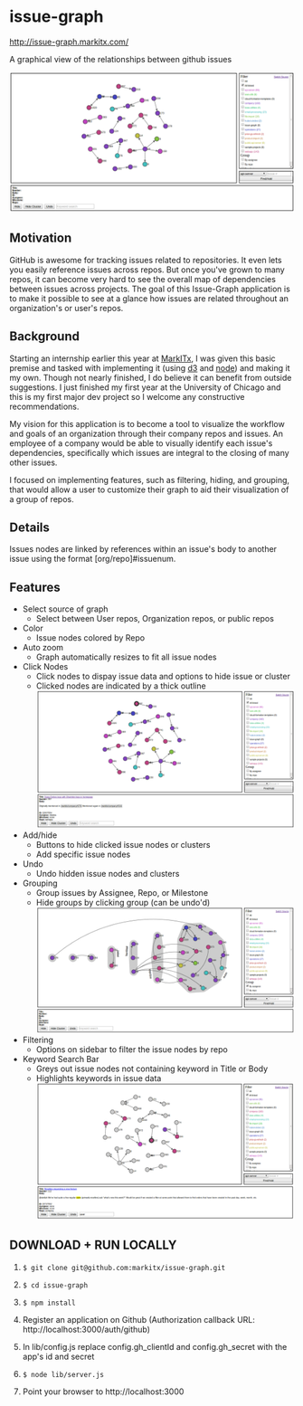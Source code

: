 issue-graph
===========

http://issue-graph.markitx.com/

A graphical view of the relationships between github issues 

![alt text](./images/issueg1.png)

Motivation
----------
GitHub is awesome for tracking issues related to repositories. It even lets you easily reference issues across repos. But once you've grown to many repos, it can become very hard to see the overall map of dependencies between issues across projects. The goal of this Issue-Graph application is to make it possible to see at a glance how issues are related throughout an organization's or user's repos.

Background
----------
Starting an internship earlier this year at [MarkITx](https://www.markitx.com/), I was given this basic premise and tasked with implementing it (using [d3](http://d3js.org/) and [node](http://nodejs.org/)) and making it my own.  Though not nearly finished, I do believe it can benefit from outside suggestions.  I just finished my first year at the University of Chicago and this is my first major dev project so I welcome any constructive recommendations.

My vision for this application is to become a tool to visualize the workflow and goals of an organization through their company repos and issues.  An employee of a company would be able to visually identify each issue's dependencies, specifically which issues are integral to the closing of many other issues.  

I focused on implementing features, such as filtering, hiding, and grouping, that would allow a user to customize their graph to aid their visualization of a group of repos.  

Details
-------
Issues nodes are linked by references within an issue's body to another issue using the format [org/repo]#issuenum.


Features
--------
* Select source of graph
    * Select between User repos, Organization repos, or public repos
* Color
    * Issue nodes colored by Repo
* Auto zoom
    * Graph automatically resizes to fit all issue nodes
* Click Nodes
    * Click nodes to dispay issue data and options to hide issue or cluster
    * Clicked nodes are indicated by a thick outline
![alt text](./images/issueg2.png)
* Add/hide
    * Buttons to hide clicked issue nodes or clusters
    * Add specific issue nodes
* Undo
    * Undo hidden issue nodes and clusters
* Grouping
    * Group issues by Assignee, Repo, or Milestone
    * Hide groups by clicking group (can be undo'd)
![alt text](./images/issueg4.png)
* Filtering
    * Options on sidebar to filter the issue nodes by repo
* Keyword Search Bar
    * Greys out issue nodes not containing keyword in Title or Body
    * Highlights keywords in issue data
![alt text](./images/issueg3.png)

DOWNLOAD + RUN LOCALLY
----------------------

1. `$ git clone git@github.com:markitx/issue-graph.git`

2. `$ cd issue-graph`

3. `$ npm install`

4. Register an application on Github 
   (Authorization callback URL: http://localhost:3000/auth/github)

5. In lib/config.js replace config.gh_clientId and config.gh_secret  with the app's id and secret

6. `$ node lib/server.js`

7. Point your browser to http://localhost:3000
